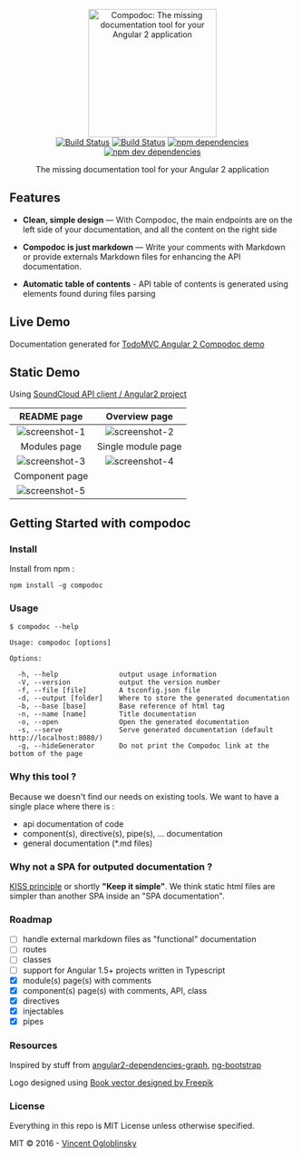 <p align="center">
  <img src="https://avatars3.githubusercontent.com/u/23202313" alt="Compodoc: The missing documentation tool for your Angular 2 application" width="226">
  <br>
  <a href="https://travis-ci.org/compodoc/compodoc"><img src="https://travis-ci.org/compodoc/compodoc.svg?branch=develop" alt="Build Status"></a>
  <a href="https://www.npmjs.com/package/compodoc"><img src="https://badge.fury.io/js/compodoc.svg" alt="Build Status"></a>
  <a href="https://david-dm.org/compodoc/compodoc"><img src="https://david-dm.org/compodoc/compodoc.svg" alt="npm dependencies"></a>
  <a href="https://david-dm.org/compodoc/compodoc?type=dev"><img src="https://david-dm.org/compodoc/compodoc/dev-status.svg" alt="npm dev dependencies"></a>
</p>

<p align="center">The missing documentation tool for your Angular 2 application</p>

Features
------------

* **Clean, simple design** — With Compodoc, the main endpoints are on the left side of your documentation, and all the content on the right side

* **Compodoc is just markdown** — Write your comments with Markdown or provide externals Markdown files for enhancing the API documentation.

* **Automatic table of contents** - API table of contents is generated using elements found during files parsing

## Live Demo

Documentation generated for [TodoMVC Angular 2 Compodoc demo](https://compodoc.github.io/compodoc-demo-todomvc-angular2/)

## Static Demo

Using [SoundCloud API client / Angular2 project](https://github.com/r-park/soundcloud-ngrx)

README page             |  Overview page
:-------------------------:|:-------------------------:
![screenshot-1](https://raw.githubusercontent.com/groupe-sii/compodoc/master/screenshots/1.png)  | ![screenshot-2](https://raw.githubusercontent.com/groupe-sii/compodoc/master/screenshots/2.png)
Modules page             |  Single module page
![screenshot-3](https://raw.githubusercontent.com/groupe-sii/compodoc/master/screenshots/3.png)  | ![screenshot-4](https://raw.githubusercontent.com/groupe-sii/compodoc/master/screenshots/4.png)
Component page             |  
![screenshot-5](https://raw.githubusercontent.com/groupe-sii/compodoc/master/screenshots/5.png)  |

Getting Started with compodoc
------------------------------

### Install

Install from npm :

```
npm install -g compodoc
```

### Usage

```
$ compodoc --help

Usage: compodoc [options]

Options:

  -h, --help               output usage information
  -V, --version            output the version number
  -f, --file [file]        A tsconfig.json file
  -d, --output [folder]    Where to store the generated documentation
  -b, --base [base]        Base reference of html tag
  -n, --name [name]        Title documentation
  -o, --open               Open the generated documentation
  -s, --serve              Serve generated documentation (default http://localhost:8080/)
  -g, --hideGenerator      Do not print the Compodoc link at the bottom of the page
```

### Why this tool ?

Because we doesn't find our needs on existing tools. We want to have a single place where there is :
- api documentation of code
- component(s), directive(s), pipe(s), ... documentation
- general documentation (\*.md files)

### Why not a SPA for outputed documentation ?

[KISS principle](https://en.wikipedia.org/wiki/KISS_principle) or shortly __"Keep it simple"__. We think static html files are simpler than another SPA inside an "SPA documentation".

### Roadmap

- [ ] handle external markdown files as "functional" documentation
- [ ] routes
- [ ] classes
- [ ] support for Angular 1.5+ projects written in Typescript
- [x] module(s) page(s) with comments
- [x] component(s) page(s) with comments, API, class
- [x] directives
- [x] injectables
- [x] pipes

### Resources

Inspired by stuff from [angular2-dependencies-graph](https://github.com/manekinekko/angular2-dependencies-graph), [ng-bootstrap](https://ng-bootstrap.github.io)

Logo designed using [Book vector designed by Freepik](http://www.freepik.com/free-photos-vectors/book)

### License

Everything in this repo is MIT License unless otherwise specified.

MIT © 2016 - [Vincent Ogloblinsky](http://www.vincentogloblinsky.com)
